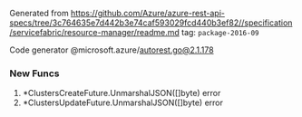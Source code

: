 Generated from https://github.com/Azure/azure-rest-api-specs/tree/3c764635e7d442b3e74caf593029fcd440b3ef82//specification/servicefabric/resource-manager/readme.md tag: `package-2016-09`

Code generator @microsoft.azure/autorest.go@2.1.178


### New Funcs

1. *ClustersCreateFuture.UnmarshalJSON([]byte) error
1. *ClustersUpdateFuture.UnmarshalJSON([]byte) error
